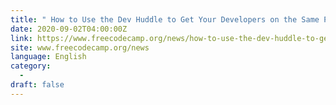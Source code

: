 ```yaml
---
title: " How to Use the Dev Huddle to Get Your Developers on the Same Page "
date: 2020-09-02T04:00:00Z
link: https://www.freecodecamp.org/news/how-to-use-the-dev-huddle-to-get-your-developers-on-the-same-page/?utm_medium=RSS&utm_source=news.12bit.vn
site: www.freecodecamp.org/news
language: English
category:
  -   
draft: false
---
```

